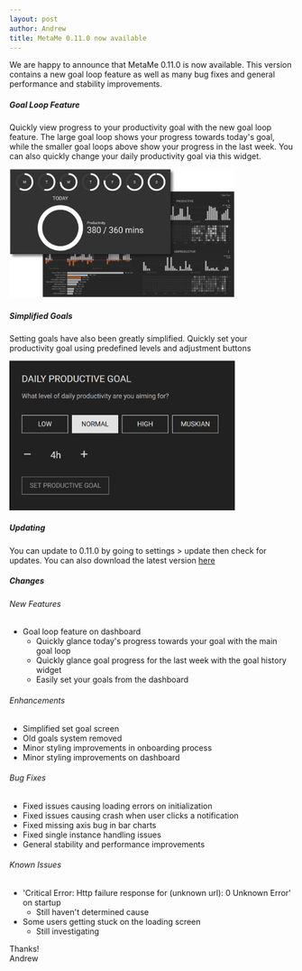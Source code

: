 ```yaml
---
layout: post
author: Andrew
title: MetaMe 0.11.0 now available
---
```


We are happy to announce that MetaMe 0.11.0 is now available. This version contains a new goal loop feature as well as many bug fixes and general  performance and stability improvements.

##### Goal Loop Feature
Quickly view progress to your productivity goal with the new goal loop feature. The large goal loop shows your progress towards today's goal, while the smaller goal loops above show your progress in the last week.  You can also quickly change your daily productivity goal via this widget.

<img class="my-3" src="/assets/goal-loop-focus.png" alt="Goal loop feature" width="400"/>

##### Simplified Goals
Setting goals have also been greatly simplified. Quickly set your productivity goal using predefined levels and adjustment buttons

<img class="my-3" src="/assets/edit-goal-update1.png" alt="Simplified goals feature" width="400"/>

##### Updating
You can update to 0.11.0 by going to settings > update then check for updates.  You can also download the latest version [here](/download.html)

##### Changes

###### New Features
- Goal loop feature on dashboard
   - Quickly glance today's progress towards your goal with the main goal loop
   - Quickly glance goal progress for the last week with the goal history widget
   - Easily set your goals from the dashboard

###### Enhancements
- Simplified set goal screen
- Old goals system removed
- Minor styling improvements in onboarding process
- Minor styling improvements on dashboard

###### Bug Fixes
- Fixed issues causing loading errors on initialization
- Fixed issues causing crash when user clicks a notification
- Fixed missing axis bug in bar charts
- Fixed single instance handling issues
- General stability and performance improvements

###### Known Issues
- 'Critical Error: Http failure response for (unknown url): 0 Unknown Error' on startup
   - Still haven't determined cause
- Some users getting stuck on the loading screen
   - Still investigating

Thanks!<br/>
Andrew




